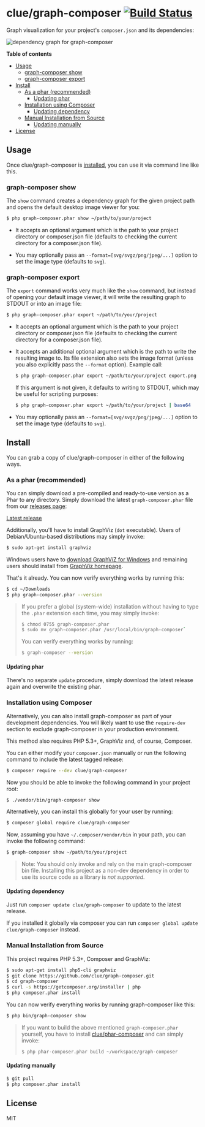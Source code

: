 # clue/graph-composer [![Build Status](https://travis-ci.org/clue/graph-composer.png?branch=master)](https://travis-ci.org/clue/graph-composer)

Graph visualization for your project's `composer.json` and its dependencies:

![dependency graph for graph-composer](https://cloud.githubusercontent.com/assets/776829/11199047/46dd4dd2-8cca-11e5-845f-cbe485764f56.png)

**Table of contents**

* [Usage](#usage)
  * [graph-composer show](#graph-composer-show)
  * [graph-composer export](#graph-composer-export)
* [Install](#install)
  * [As a phar (recommended)](#as-a-phar-recommended)
    * [Updating phar](#updating-phar)
  * [Installation using Composer](#installation-using-composer)
    * [Updating dependency](#updating-dependency)
  * [Manual Installation from Source](#manual-installation-from-source)
    * [Updating manually](#updating-manually)
* [License](#license)

## Usage

Once clue/graph-composer is [installed](#install), you can use it via command line like this.

### graph-composer show

The `show` command creates a dependency graph for the given project path and opens
the default desktop image viewer for you:

```bash
$ php graph-composer.phar show ~/path/to/your/project
```

*   It accepts an optional argument which is the path to your project directory or composer.json file
    (defaults to checking the current directory for a composer.json file).

*   You may optionally pass an `--format=[svg/svgz/png/jpeg/...]` option to set
    the image type (defaults to `svg`).

### graph-composer export

The `export` command works very much like the `show` command, but instead of opening your
default image viewer, it will write the resulting graph to STDOUT or into an image file:

```bash
$ php graph-composer.phar export ~/path/to/your/project
```

*   It accepts an optional argument which is the path to your project directory or composer.json file
    (defaults to checking the current directory for a composer.json file).

*   It accepts an additional optional argument which is the path to write the resulting image to.
    Its file extension
    also sets the image format (unless you also explicitly pass the `--format` option). Example call:

    ```bash
    $ php graph-composer.phar export ~/path/to/your/project export.png
    ```

    If this argument is not given, it defaults to writing to STDOUT, which may
    be useful for scripting purposes:

    ```bash
    $ php graph-composer.phar export ~/path/to/your/project | base64
    ```

*   You may optionally pass an `--format=[svg/svgz/png/jpeg/...]` option to set
    the image type (defaults to `svg`).

## Install

You can grab a copy of clue/graph-composer in either of the following ways.

### As a phar (recommended)

You can simply download a pre-compiled and ready-to-use version as a Phar
to any directory.
Simply download the latest `graph-composer.phar` file from our
[releases page](https://github.com/clue/graph-composer/releases):

[Latest release](https://github.com/clue/graph-composer/releases/latest)

Additionally, you'll have to install GraphViz (`dot` executable).
Users of Debian/Ubuntu-based distributions may simply invoke:

```bash
$ sudo apt-get install graphviz
```

Windows users have to [download GraphViZ for Windows](http://www.graphviz.org/Download_windows.php) and remaining
users should install from [GraphViz homepage](http://www.graphviz.org/Download.php).

That's it already. You can now verify everything works by running this:

```bash
$ cd ~/Downloads
$ php graph-composer.phar --version
```

> If you prefer a global (system-wide) installation without having to type the `.phar` extension
each time, you may simply invoke:
> 
> ```bash
> $ chmod 0755 graph-composer.phar
> $ sudo mv graph-composer.phar /usr/local/bin/graph-composer`
> ```
>
> You can verify everything works by running:
> 
> ```bash
> $ graph-composer --version
> ```

#### Updating phar

There's no separate `update` procedure, simply download the latest release again
and overwrite the existing phar.

### Installation using Composer

Alternatively, you can also install graph-composer as part of your development dependencies.
You will likely want to use the `require-dev` section to exclude graph-composer in your production environment.

This method also requires PHP 5.3+, GraphViz and, of course, Composer.

You can either modify your `composer.json` manually or run the following command to include the latest tagged release:

```bash
$ composer require --dev clue/graph-composer
```

Now you should be able to invoke the following command in your project root:

```bash
$ ./vendor/bin/graph-composer show
```

Alternatively, you can install this globally for your user by running:

```bash
$ composer global require clue/graph-composer
```

Now, assuming you have `~/.composer/vendor/bin` in your path, you can invoke the following command:

```bash
$ graph-composer show ~/path/to/your/project
```

> Note: You should only invoke and rely on the main graph-composer bin file.
Installing this project as a non-dev dependency in order to use its
source code as a library is *not supported*.

#### Updating dependency

Just run `composer update clue/graph-composer` to update to the latest release.

If you installed it globally via composer you can run `composer global update clue/graph-composer` instead.

### Manual Installation from Source

This project requires PHP 5.3+, Composer and GraphViz:

```bash
$ sudo apt-get install php5-cli graphviz
$ git clone https://github.com/clue/graph-composer.git
$ cd graph-composer
$ curl -s https://getcomposer.org/installer | php
$ php composer.phar install
```

You can now verify everything works by running graph-composer like this:

```bash
$ php bin/graph-composer show
```

> If you want to build the above mentioned `graph-composer.phar` yourself, you have
to install [clue/phar-composer](https://github.com/clue/phar-composer#install)
and can simply invoke:
>
> ```bash
> $ php phar-composer.phar build ~/workspace/graph-composer
> ```

#### Updating manually

```bash
$ git pull
$ php composer.phar install
```

## License

MIT

